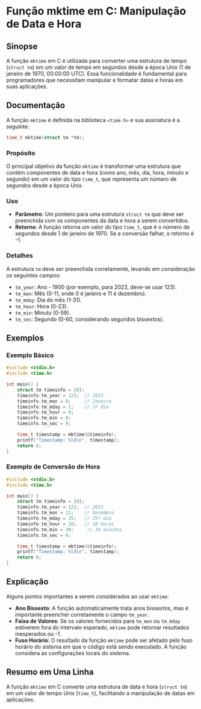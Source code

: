 <!--
Meta Description: # Função mktime em C: Manipulação de Data e Hora ## Sinopse A função `mktime` em C é utilizada para converter uma estrutura de tempo (`struct tm`) em ...
Meta Keywords: timeinfo, mktime, função, hora, struct
-->

# Função mktime em C: Manipulação de Data e Hora

## Sinopse
A função `mktime` em C é utilizada para converter uma estrutura de tempo (`struct tm`) em um valor de tempo em segundos desde a época Unix (1 de janeiro de 1970, 00:00:00 UTC). Essa funcionalidade é fundamental para programadores que necessitam manipular e formatar datas e horas em suas aplicações.

## Documentação
A função `mktime` é definida na biblioteca `<time.h>` e sua assinatura é a seguinte:

```c
time_t mktime(struct tm *tm);
```

### Propósito
O principal objetivo da função `mktime` é transformar uma estrutura que contém componentes de data e hora (como ano, mês, dia, hora, minuto e segundo) em um valor do tipo `time_t`, que representa um número de segundos desde a época Unix.

### Uso
- **Parâmetro**: Um ponteiro para uma estrutura `struct tm` que deve ser preenchida com os componentes da data e hora a serem convertidos.
- **Retorno**: A função retorna um valor do tipo `time_t`, que é o número de segundos desde 1 de janeiro de 1970. Se a conversão falhar, o retorno é -1.

### Detalhes
A estrutura `tm` deve ser preenchida corretamente, levando em consideração os seguintes campos:
- `tm_year`: Ano - 1900 (por exemplo, para 2023, deve-se usar 123).
- `tm_mon`: Mês (0-11, onde 0 é janeiro e 11 é dezembro).
- `tm_mday`: Dia do mês (1-31).
- `tm_hour`: Hora (0-23).
- `tm_min`: Minuto (0-59).
- `tm_sec`: Segundo (0-60, considerando segundos bissextos).

## Exemplos

### Exemplo Básico
```c
#include <stdio.h>
#include <time.h>

int main() {
    struct tm timeinfo = {0};
    timeinfo.tm_year = 123;  // 2023
    timeinfo.tm_mon = 0;     // Janeiro
    timeinfo.tm_mday = 1;    // 1º dia
    timeinfo.tm_hour = 0;
    timeinfo.tm_min = 0;
    timeinfo.tm_sec = 0;

    time_t timestamp = mktime(&timeinfo);
    printf("Timestamp: %ld\n", timestamp);
    return 0;
}
```

### Exemplo de Conversão de Hora
```c
#include <stdio.h>
#include <time.h>

int main() {
    struct tm timeinfo = {0};
    timeinfo.tm_year = 122;  // 2022
    timeinfo.tm_mon = 11;    // Dezembro
    timeinfo.tm_mday = 25;   // 25º dia
    timeinfo.tm_hour = 10;   // 10 horas
    timeinfo.tm_min = 30;     // 30 minutos
    timeinfo.tm_sec = 0;

    time_t timestamp = mktime(&timeinfo);
    printf("Timestamp: %ld\n", timestamp);
    return 0;
}
```

## Explicação
Alguns pontos importantes a serem considerados ao usar `mktime`:

- **Ano Bissexto**: A função automaticamente trata anos bissextos, mas é importante preencher corretamente o campo `tm_year`.
- **Faixa de Valores**: Se os valores fornecidos para `tm_mon` ou `tm_mday` estiverem fora do intervalo esperado, `mktime` pode retornar resultados inesperados ou -1.
- **Fuso Horário**: O resultado da função `mktime` pode ser afetado pelo fuso horário do sistema em que o código está sendo executado. A função considera as configurações locais do sistema.

## Resumo em Uma Linha
A função `mktime` em C converte uma estrutura de data e hora (`struct tm`) em um valor de tempo Unix (`time_t`), facilitando a manipulação de datas em aplicações.